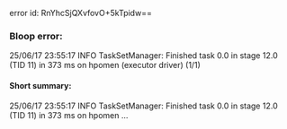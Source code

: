 error id: RnYhcSjQXvfovO+5kTpidw==
### Bloop error:

25/06/17 23:55:17 INFO TaskSetManager: Finished task 0.0 in stage 12.0 (TID 11) in 373 ms on hpomen (executor driver) (1/1)
#### Short summary: 

25/06/17 23:55:17 INFO TaskSetManager: Finished task 0.0 in stage 12.0 (TID 11) in 373 ms on hpomen ...